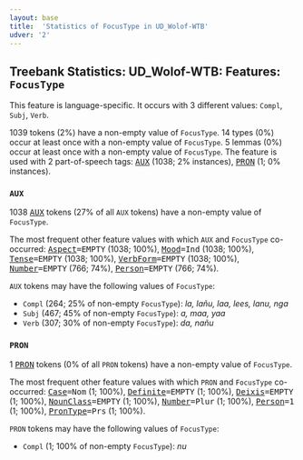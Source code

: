 ```yaml
---
layout: base
title:  'Statistics of FocusType in UD_Wolof-WTB'
udver: '2'
---
```


## Treebank Statistics: UD_Wolof-WTB: Features: `FocusType`

This feature is language-specific.
It occurs with 3 different values: `Compl`, `Subj`, `Verb`.

1039 tokens (2%) have a non-empty value of `FocusType`.
14 types (0%) occur at least once with a non-empty value of `FocusType`.
5 lemmas (0%) occur at least once with a non-empty value of `FocusType`.
The feature is used with 2 part-of-speech tags: <tt><a href="wo_wtb-pos-AUX.html">AUX</a></tt> (1038; 2% instances), <tt><a href="wo_wtb-pos-PRON.html">PRON</a></tt> (1; 0% instances).

### `AUX`

1038 <tt><a href="wo_wtb-pos-AUX.html">AUX</a></tt> tokens (27% of all `AUX` tokens) have a non-empty value of `FocusType`.

The most frequent other feature values with which `AUX` and `FocusType` co-occurred: <tt><a href="wo_wtb-feat-Aspect.html">Aspect</a></tt><tt>=EMPTY</tt> (1038; 100%), <tt><a href="wo_wtb-feat-Mood.html">Mood</a></tt><tt>=Ind</tt> (1038; 100%), <tt><a href="wo_wtb-feat-Tense.html">Tense</a></tt><tt>=EMPTY</tt> (1038; 100%), <tt><a href="wo_wtb-feat-VerbForm.html">VerbForm</a></tt><tt>=EMPTY</tt> (1038; 100%), <tt><a href="wo_wtb-feat-Number.html">Number</a></tt><tt>=EMPTY</tt> (766; 74%), <tt><a href="wo_wtb-feat-Person.html">Person</a></tt><tt>=EMPTY</tt> (766; 74%).

`AUX` tokens may have the following values of `FocusType`:

* `Compl` (264; 25% of non-empty `FocusType`): <em>la, lañu, laa, lees, lanu, nga</em>
* `Subj` (467; 45% of non-empty `FocusType`): <em>a, maa, yaa</em>
* `Verb` (307; 30% of non-empty `FocusType`): <em>da, nañu</em>

### `PRON`

1 <tt><a href="wo_wtb-pos-PRON.html">PRON</a></tt> tokens (0% of all `PRON` tokens) have a non-empty value of `FocusType`.

The most frequent other feature values with which `PRON` and `FocusType` co-occurred: <tt><a href="wo_wtb-feat-Case.html">Case</a></tt><tt>=Nom</tt> (1; 100%), <tt><a href="wo_wtb-feat-Definite.html">Definite</a></tt><tt>=EMPTY</tt> (1; 100%), <tt><a href="wo_wtb-feat-Deixis.html">Deixis</a></tt><tt>=EMPTY</tt> (1; 100%), <tt><a href="wo_wtb-feat-NounClass.html">NounClass</a></tt><tt>=EMPTY</tt> (1; 100%), <tt><a href="wo_wtb-feat-Number.html">Number</a></tt><tt>=Plur</tt> (1; 100%), <tt><a href="wo_wtb-feat-Person.html">Person</a></tt><tt>=1</tt> (1; 100%), <tt><a href="wo_wtb-feat-PronType.html">PronType</a></tt><tt>=Prs</tt> (1; 100%).

`PRON` tokens may have the following values of `FocusType`:

* `Compl` (1; 100% of non-empty `FocusType`): <em>nu</em>

